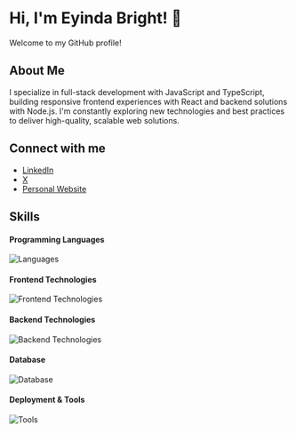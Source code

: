 # Hi, I'm Eyinda Bright! 👋
Welcome to my GitHub profile!

## About Me
I specialize in full-stack development with JavaScript and TypeScript, building responsive frontend experiences with React and backend solutions with Node.js. I'm constantly exploring new technologies and best practices to deliver high-quality, scalable web solutions. 

## Connect with me
- [LinkedIn](https://www.linkedin.com/in/eyinda-bright)
- [X](https://x.com/brayzoney)
- [Personal Website](https://www.zoneyhub.com)

## Skills

#### Programming Languages  
![Languages](https://skillicons.dev/icons?i=js,typescript)

#### Frontend Technologies
![Frontend Technologies](https://skillicons.dev/icons?i=react,html,css,tailwind)

#### Backend Technologies
![Backend Technologies](https://skillicons.dev/icons?i=nodejs,express)

#### Database 
![Database](https://skillicons.dev/icons?i=postgres,mongodb)

#### Deployment & Tools  
![Tools](https://skillicons.dev/icons?i=docker,git,github,vscode,vercel,bash)


